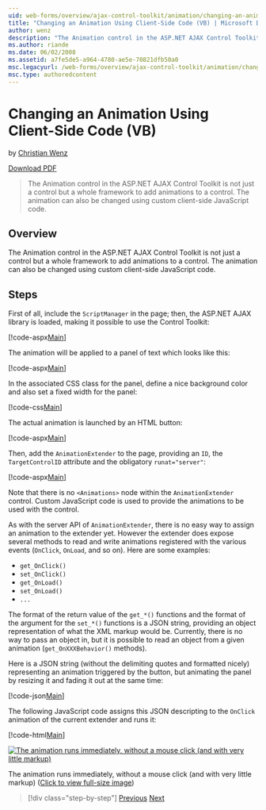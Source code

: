 ```yaml
---
uid: web-forms/overview/ajax-control-toolkit/animation/changing-an-animation-using-client-side-code-vb
title: "Changing an Animation Using Client-Side Code (VB) | Microsoft Docs"
author: wenz
description: "The Animation control in the ASP.NET AJAX Control Toolkit is not just a control but a whole framework to add animations to a control. The animation can also..."
ms.author: riande
ms.date: 06/02/2008
ms.assetid: a7fe5de5-a964-4780-ae5e-70821dfb50a0
msc.legacyurl: /web-forms/overview/ajax-control-toolkit/animation/changing-an-animation-using-client-side-code-vb
msc.type: authoredcontent
---
```

# Changing an Animation Using Client-Side Code (VB)

by [Christian Wenz](https://github.com/wenz)

[Download PDF](https://download.microsoft.com/download/6/7/1/6718d452-ff89-4d3f-a90e-c74ec2d636a3/animation11VB.pdf)

> The Animation control in the ASP.NET AJAX Control Toolkit is not just a control but a whole framework to add animations to a control. The animation can also be changed using custom client-side JavaScript code.

## Overview

The Animation control in the ASP.NET AJAX Control Toolkit is not just a control but a whole framework to add animations to a control. The animation can also be changed using custom client-side JavaScript code.

## Steps

First of all, include the `ScriptManager` in the page; then, the ASP.NET AJAX library is loaded, making it possible to use the Control Toolkit:

[!code-aspx[Main](changing-an-animation-using-client-side-code-vb/samples/sample1.aspx)]

The animation will be applied to a panel of text which looks like this:

[!code-aspx[Main](changing-an-animation-using-client-side-code-vb/samples/sample2.aspx)]

In the associated CSS class for the panel, define a nice background color and also set a fixed width for the panel:

[!code-css[Main](changing-an-animation-using-client-side-code-vb/samples/sample3.css)]

The actual animation is launched by an HTML button:

[!code-aspx[Main](changing-an-animation-using-client-side-code-vb/samples/sample4.aspx)]

Then, add the `AnimationExtender` to the page, providing an `ID`, the `TargetControlID` attribute and the obligatory `runat="server"`:

[!code-aspx[Main](changing-an-animation-using-client-side-code-vb/samples/sample5.aspx)]

Note that there is no `<Animations>` node within the `AnimationExtender` control. Custom JavaScript code is used to provide the animations to be used with the control.

As with the server API of `AnimationExtender`, there is no easy way to assign an animation to the extender yet. However the extender does expose several methods to read and write animations registered with the various events (`OnClick`, `OnLoad`, and so on). Here are some examples:

- `get_OnClick()`
- `set_OnClick()`
- `get_OnLoad()`
- `set_OnLoad()`
- `...`

The format of the return value of the `get_*()` functions and the format of the argument for the `set_*()` functions is a JSON string, providing an object representation of what the XML markup would be. Currently, there is no way to pass an object in, but it is possible to read an object from a given animation (`get_OnXXXBehavior()` methods).

Here is a JSON string (without the delimiting quotes and formatted nicely) representing an animation triggered by the button, but animating the panel by resizing it and fading it out at the same time:

[!code-json[Main](changing-an-animation-using-client-side-code-vb/samples/sample6.json)]

The following JavaScript code assigns this JSON descripting to the `OnClick` animation of the current extender and runs it:

[!code-html[Main](changing-an-animation-using-client-side-code-vb/samples/sample7.html)]

[![The animation runs immediately, without a mouse click (and with very little markup)](changing-an-animation-using-client-side-code-vb/_static/image2.png)](changing-an-animation-using-client-side-code-vb/_static/image1.png)

The animation runs immediately, without a mouse click (and with very little markup) ([Click to view full-size image](changing-an-animation-using-client-side-code-vb/_static/image3.png))

> [!div class="step-by-step"]
> [Previous](executing-animations-using-client-side-code-vb.md)
> [Next](animating-an-updatepanel-control-vb.md)
